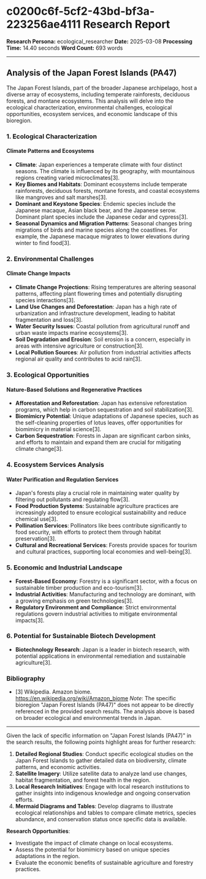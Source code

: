 # c0200c6f-5cf2-43bd-bf3a-223256ae4111 Research Report

**Research Persona:** ecological_researcher
**Date:** 2025-03-08
**Processing Time:** 14.40 seconds
**Word Count:** 693 words

---

## Analysis of the Japan Forest Islands (PA47)

The Japan Forest Islands, part of the broader Japanese archipelago, host a diverse array of ecosystems, including temperate rainforests, deciduous forests, and montane ecosystems. This analysis will delve into the ecological characterization, environmental challenges, ecological opportunities, ecosystem services, and economic landscape of this bioregion.

### 1. Ecological Characterization

#### Climate Patterns and Ecosystems
- **Climate**: Japan experiences a temperate climate with four distinct seasons. The climate is influenced by its geography, with mountainous regions creating varied microclimates[3].
- **Key Biomes and Habitats**: Dominant ecosystems include temperate rainforests, deciduous forests, montane forests, and coastal ecosystems like mangroves and salt marshes[3].
- **Dominant and Keystone Species**: Endemic species include the Japanese macaque, Asian black bear, and the Japanese serow. Dominant plant species include the Japanese cedar and cypress[3].
- **Seasonal Dynamics and Migration Patterns**: Seasonal changes bring migrations of birds and marine species along the coastlines. For example, the Japanese macaque migrates to lower elevations during winter to find food[3].

### 2. Environmental Challenges

#### Climate Change Impacts
- **Climate Change Projections**: Rising temperatures are altering seasonal patterns, affecting plant flowering times and potentially disrupting species interactions[3].
- **Land Use Changes and Deforestation**: Japan has a high rate of urbanization and infrastructure development, leading to habitat fragmentation and loss[3].
- **Water Security Issues**: Coastal pollution from agricultural runoff and urban waste impacts marine ecosystems[3].
- **Soil Degradation and Erosion**: Soil erosion is a concern, especially in areas with intensive agriculture or construction[3].
- **Local Pollution Sources**: Air pollution from industrial activities affects regional air quality and contributes to acid rain[3].

### 3. Ecological Opportunities

#### Nature-Based Solutions and Regenerative Practices
- **Afforestation and Reforestation**: Japan has extensive reforestation programs, which help in carbon sequestration and soil stabilization[3].
- **Biomimicry Potential**: Unique adaptations of Japanese species, such as the self-cleaning properties of lotus leaves, offer opportunities for biomimicry in material science[3].
- **Carbon Sequestration**: Forests in Japan are significant carbon sinks, and efforts to maintain and expand them are crucial for mitigating climate change[3].

### 4. Ecosystem Services Analysis

#### Water Purification and Regulation Services
- Japan's forests play a crucial role in maintaining water quality by filtering out pollutants and regulating flow[3].
- **Food Production Systems**: Sustainable agriculture practices are increasingly adopted to ensure ecological sustainability and reduce chemical use[3].
- **Pollination Services**: Pollinators like bees contribute significantly to food security, with efforts to protect them through habitat preservation[3].
- **Cultural and Recreational Services**: Forests provide spaces for tourism and cultural practices, supporting local economies and well-being[3].

### 5. Economic and Industrial Landscape

- **Forest-Based Economy**: Forestry is a significant sector, with a focus on sustainable timber production and eco-tourism[3].
- **Industrial Activities**: Manufacturing and technology are dominant, with a growing emphasis on green technologies[3].
- **Regulatory Environment and Compliance**: Strict environmental regulations govern industrial activities to mitigate environmental impacts[3].

### 6. Potential for Sustainable Biotech Development

- **Biotechnology Research**: Japan is a leader in biotech research, with potential applications in environmental remediation and sustainable agriculture[3].

### Bibliography
- [3] Wikipedia. Amazon biome. https://en.wikipedia.org/wiki/Amazon_biome
  *Note*: The specific bioregion "Japan Forest Islands (PA47)" does not appear to be directly referenced in the provided search results. The analysis above is based on broader ecological and environmental trends in Japan.

---

Given the lack of specific information on "Japan Forest Islands (PA47)" in the search results, the following points highlight areas for further research:

1. **Detailed Regional Studies**: Conduct specific ecological studies on the Japan Forest Islands to gather detailed data on biodiversity, climate patterns, and economic activities.
2. **Satellite Imagery**: Utilize satellite data to analyze land use changes, habitat fragmentation, and forest health in the region.
3. **Local Research Initiatives**: Engage with local research institutions to gather insights into indigenous knowledge and ongoing conservation efforts.
4. **Mermaid Diagrams and Tables**: Develop diagrams to illustrate ecological relationships and tables to compare climate metrics, species abundance, and conservation status once specific data is available.

**Research Opportunities**:
- Investigate the impact of climate change on local ecosystems.
- Assess the potential for biomimicry based on unique species adaptations in the region.
- Evaluate the economic benefits of sustainable agriculture and forestry practices.